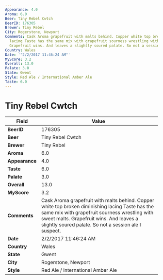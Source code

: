 ```yaml
---
Appearance: 4.0
Aroma: 6.0
Beer: Tiny Rebel Cwtch
BeerID: 176305
Brewer: Tiny Rebel
City: Rogerstone, Newport
Comments: Cask Aroma grapefruit with malts behind. Copper white top broken diminishing
  lacing Taste has the same mix with grapefruit sourness wrestling with sweet malts.
  Grapefruit wins. And leaves a slightly soured palate. So not a session ale I suspect.
Country: Wales
Date: '"2/2/2017 11:46:24 AM"'
MyScore: 3.2
Overall: 13.0
Palate: 3.0
State: Gwent
Style: Red Ale / International Amber Ale
Taste: 6.0
---
```


# Tiny Rebel Cwtch

| Field         | Value |
|---------------|-------|
| **BeerID** | 176305 |
| **Beer** | Tiny Rebel Cwtch |
| **Brewer** | Tiny Rebel |
| **Aroma** | 6.0 |
| **Appearance** | 4.0 |
| **Taste** | 6.0 |
| **Palate** | 3.0 |
| **Overall** | 13.0 |
| **MyScore** | 3.2 |
| **Comments** | Cask Aroma grapefruit with malts behind. Copper white top broken diminishing lacing Taste has the same mix with grapefruit sourness wrestling with sweet malts. Grapefruit wins. And leaves a slightly soured palate. So not a session ale I suspect. |
| **Date** | 2/2/2017 11:46:24 AM |
| **Country** | Wales |
| **State** | Gwent |
| **City** | Rogerstone, Newport |
| **Style** | Red Ale / International Amber Ale |
